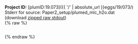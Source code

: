 **Project ID:** [plumID:19.073]({{ '/' | absolute_url }}eggs/19/073/)  
Stderr for source:  Paper2_setup/plumed_mlc_h2o.dat   
(download [zipped raw stdout](plumed_mlc_h2o.dat.plumed.stdout.txt.zip))  
{% raw %}
<pre>
</pre>
{% endraw %}
